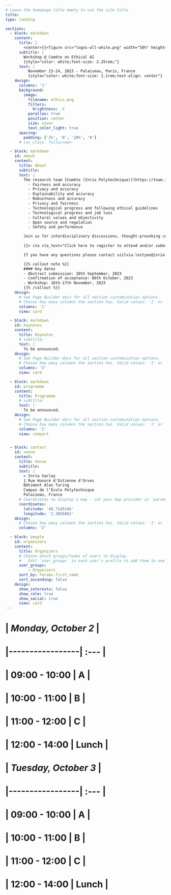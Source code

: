 ```yaml
---
# Leave the homepage title empty to use the site title
title:
type: landing

sections:
  - block: markdown
    content:
      title: |
        <center>{{<figure src="logos-all-white.png" width="50%" height="50%">}}</center>
      subtitle: |
        Workshop @ Comète on Ethical AI
        {style="color: white;font-size: 2.25rem;"}
      text: |
          November 23-24, 2023 - Palaiseau, Paris, France
          {style="color: white;font-size: 1.1rem;text-align: center"}
    design:
      columns: '1'
      background:
        image: 
          filename: ethics.png
          filters:
            brightness: .5
          parallax: true
          position: center
          size: cover
          text_color_light: true
      spacing:
        padding: ['2%', '0', '20%', '0']
      # css_class: fullscreen

  - block: markdown
    id: about
    content:
      title: About
      subtitle: 
      text: |
        The research team [Comète (Inria Polytechnique)](https://team.inria.fr/Comete/) is launching a call for proposals for a 2 days workshop on **Ethical Artificial Intelligence**, that will take place on 16th-17th November 2023. For this second session, we focus on the **intrinsic trade-offs** that lie at the heart of Ethical AI. As we observe encouraging progress in domains such as **Fairness, Privacy, Explainability, and Robustness**, we also see tensions between different goals of Ethical AI. The goal of this Workshop is to have a higher-level overview of the challenges and achievements of trying to satisfy multiple desiderata of Ethical AI at once. We seek to bring together researchers from diverse disciplines in computer science, social sciences, law, and industry practitioners. The possible topics include, but are not limited to trade-offs between:
          - Fairness and accuracy
          - Privacy and accuracy
          - Explainability and accuracy
          - Robustness and accuracy
          - Privacy and fairness
          - Technological progress and following ethical guidelines
          - Technological progress and job loss
          - Cultural values and objectivity
          - Open source and regulation
          - Safety and performance

        Join us for interdisciplinary discussions, thought-provoking conversations, knowledge-sharing, and friendly coffee breaks :). Last but not the least, the workshop is getting famous for French gourmet dinner for the participants!
        
        {{< cta cta_text="Click here to register to attend and/or submit an abstract before 20th September" cta_link="https://docs.google.com/forms/d/e/1FAIpQLSc8_ifqA8GsnqDTKG8hXoviVBWJvqQ8_-aV2cwUrXmmjWo0jA/viewform?usp=sf_link">}}

        If you have any questions please contact szilvia.lestyan@inria.fr.

        {{% callout note %}}
        #### Key dates
        - Abstract submission: 20th September, 2023
        - Confirmation of acceptance: 06th October, 2023
        - Workshop: 16th-17th November, 2023
        {{% /callout %}}
    design:
      # See Page Builder docs for all section customization options.
      # Choose how many columns the section has. Valid values: '1' or '2'.
      columns: '1'
      view: card

  - block: markdown
    id: keynotes
    content:
      title: Keynotes
      # subtitle: 
      text: |
        To be announced.
    design:
      # See Page Builder docs for all section customization options.
      # Choose how many columns the section has. Valid values: '1' or '2'.
      columns: '2'
      view: card

  - block: markdown
    id: programme
    content:
      title: Programme
      # subtitle: 
      text: |
        To be announced.
    design:
      # See Page Builder docs for all section customization options.
      # Choose how many columns the section has. Valid values: '1' or '2'.
      columns: '2'
      view: compact


  - block: contact
    id: venue
    content:
      title: Venue
      subtitle:
      text: |
        > Inria Saclay  
        1 Rue Honoré d'Estienne d'Orves  
        Bâtiment Alan Turing  
        Campus de l'École Polytechnique  
        Palaiseau, France
      # Coordinates to display a map - set your map provider in `params.yaml`
      coordinates:
        latitude: '48.7145246'
        longitude: '2.2056062'
    design:
      # Choose how many columns the section has. Valid values: '1' or '2'.
      columns: '2'

  - block: people
    id: organizers
    content:
      title: Organizers
      # Choose which groups/teams of users to display.
      #   Edit `user_groups` in each user's profile to add them to one or more of these groups.
      user_groups:
          - Organizers
      sort_by: Params.first_name
      sort_ascending: false
    design:
      show_interests: false
      show_role: true
      show_social: true
      view: card
---
```



# <style>
# thead {
#   background-color: rgb(252,205,77,.7);
# }
# # tr:nth-child(even) {
# #   background-color: #b2b2b2!important;
# #   color: #f4f4f4!important;
# # }
# </style>

# | *Monday, October 2*     |
# |-----------------| :---    |
# | 09:00 - 10:00   | A       |
# | 10:00 - 11:00   | B       |
# | 11:00 - 12:00   | C       |
# | 12:00 - 14:00   | Lunch   |

# | *Tuesday, October 3*       |
# |-----------------| :---    |
# | 09:00 - 10:00   | A       |
# | 10:00 - 11:00   | B       |
# | 11:00 - 12:00   | C       |
# | 12:00 - 14:00   | Lunch   |
